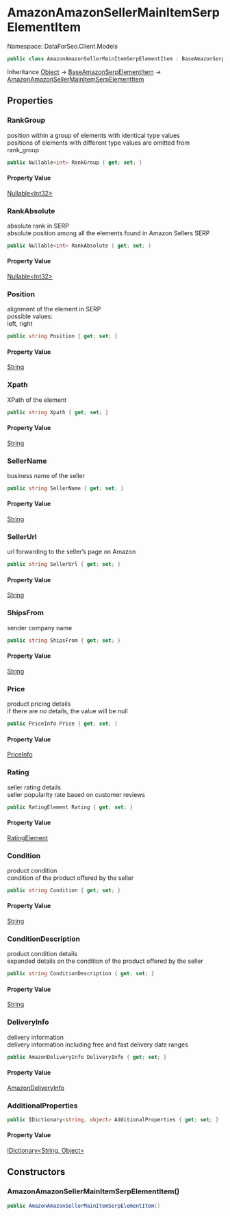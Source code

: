 # AmazonAmazonSellerMainItemSerpElementItem

Namespace: DataForSeo.Client.Models

```csharp
public class AmazonAmazonSellerMainItemSerpElementItem : BaseAmazonSerpElementItem
```

Inheritance [Object](https://docs.microsoft.com/en-us/dotnet/api/system.object) → [BaseAmazonSerpElementItem](./dataforseo.client.models.baseamazonserpelementitem.md) → [AmazonAmazonSellerMainItemSerpElementItem](./dataforseo.client.models.amazonamazonsellermainitemserpelementitem.md)

## Properties

### **RankGroup**

position within a group of elements with identical type values
 <br>positions of elements with different type values are omitted from rank_group

```csharp
public Nullable<int> RankGroup { get; set; }
```

#### Property Value

[Nullable&lt;Int32&gt;](https://docs.microsoft.com/en-us/dotnet/api/system.nullable-1)<br>

### **RankAbsolute**

absolute rank in SERP
 <br>absolute position among all the elements found in Amazon Sellers SERP

```csharp
public Nullable<int> RankAbsolute { get; set; }
```

#### Property Value

[Nullable&lt;Int32&gt;](https://docs.microsoft.com/en-us/dotnet/api/system.nullable-1)<br>

### **Position**

alignment of the element in SERP
 <br>possible values:
 <br>left, right

```csharp
public string Position { get; set; }
```

#### Property Value

[String](https://docs.microsoft.com/en-us/dotnet/api/system.string)<br>

### **Xpath**

XPath of the element

```csharp
public string Xpath { get; set; }
```

#### Property Value

[String](https://docs.microsoft.com/en-us/dotnet/api/system.string)<br>

### **SellerName**

business name of the seller

```csharp
public string SellerName { get; set; }
```

#### Property Value

[String](https://docs.microsoft.com/en-us/dotnet/api/system.string)<br>

### **SellerUrl**

url forwarding to the seller’s page on Amazon

```csharp
public string SellerUrl { get; set; }
```

#### Property Value

[String](https://docs.microsoft.com/en-us/dotnet/api/system.string)<br>

### **ShipsFrom**

sender company name

```csharp
public string ShipsFrom { get; set; }
```

#### Property Value

[String](https://docs.microsoft.com/en-us/dotnet/api/system.string)<br>

### **Price**

product pricing details
 <br>if there are no details, the value will be null

```csharp
public PriceInfo Price { get; set; }
```

#### Property Value

[PriceInfo](./dataforseo.client.models.priceinfo.md)<br>

### **Rating**

seller rating details
 <br>seller popularity rate based on customer reviews

```csharp
public RatingElement Rating { get; set; }
```

#### Property Value

[RatingElement](./dataforseo.client.models.ratingelement.md)<br>

### **Condition**

product condition
 <br>condition of the product offered by the seller

```csharp
public string Condition { get; set; }
```

#### Property Value

[String](https://docs.microsoft.com/en-us/dotnet/api/system.string)<br>

### **ConditionDescription**

product condition details
 <br>expanded details on the condition of the product offered by the seller

```csharp
public string ConditionDescription { get; set; }
```

#### Property Value

[String](https://docs.microsoft.com/en-us/dotnet/api/system.string)<br>

### **DeliveryInfo**

delivery information
 <br>delivery information including free and fast delivery date ranges

```csharp
public AmazonDeliveryInfo DeliveryInfo { get; set; }
```

#### Property Value

[AmazonDeliveryInfo](./dataforseo.client.models.amazondeliveryinfo.md)<br>

### **AdditionalProperties**

```csharp
public IDictionary<string, object> AdditionalProperties { get; set; }
```

#### Property Value

[IDictionary&lt;String, Object&gt;](https://docs.microsoft.com/en-us/dotnet/api/system.collections.generic.idictionary-2)<br>

## Constructors

### **AmazonAmazonSellerMainItemSerpElementItem()**

```csharp
public AmazonAmazonSellerMainItemSerpElementItem()
```
